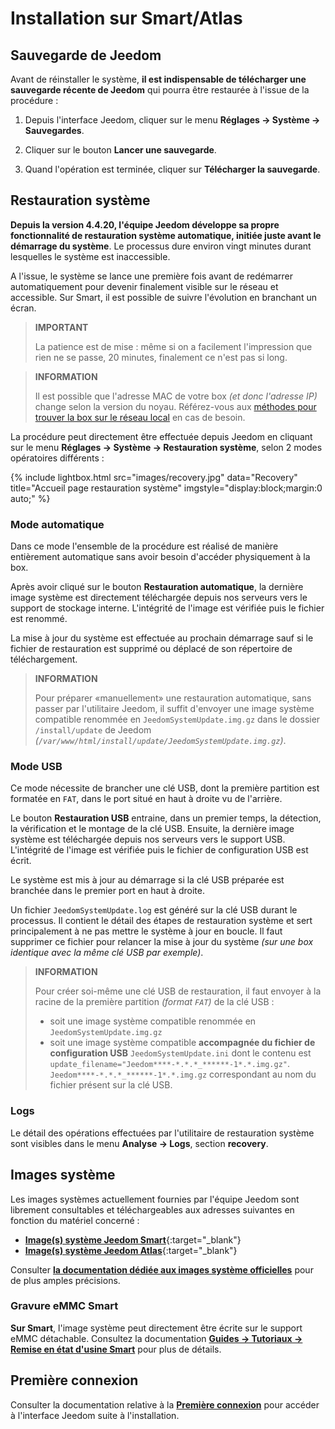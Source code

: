 # Installation sur Smart/Atlas

## Sauvegarde de Jeedom

Avant de réinstaller le système, **il est indispensable de télécharger une sauvegarde récente de Jeedom** qui pourra être restaurée à l'issue de la procédure :

1. Depuis l'interface Jeedom, cliquer sur le menu **Réglages → Système → Sauvegardes**.

2. Cliquer sur le bouton **Lancer une sauvegarde**.

3. Quand l'opération est terminée, cliquer sur **Télécharger la sauvegarde**.

## Restauration système

**Depuis la version 4.4.20, l'équipe Jeedom développe sa propre fonctionnalité de restauration système automatique, initiée juste avant le démarrage du système**. Le processus dure environ vingt minutes durant lesquelles le système est inaccessible.

A l'issue, le système se lance une première fois avant de redémarrer automatiquement pour devenir finalement visible sur le réseau et accessible. Sur Smart, il est possible de suivre l'évolution en branchant un écran.

>**IMPORTANT**
>
>La patience est de mise : même si on a facilement l'impression que rien ne se passe, 20 minutes, finalement ce n'est pas si long.

>**INFORMATION**
>
>Il est possible que l'adresse MAC de votre box *(et donc l'adresse IP)* change selon la version du noyau. Référez-vous aux [méthodes pour trouver la box sur le réseau local](../premiers-pas/#Accès%20local) en cas de besoin.

La procédure peut directement être effectuée depuis Jeedom en cliquant sur le menu **Réglages → Système → Restauration système**, selon 2 modes opératoires différents :

{% include lightbox.html src="images/recovery.jpg" data="Recovery" title="Accueil page restauration système" imgstyle="display:block;margin:0 auto;" %}

### Mode automatique

Dans ce mode l'ensemble de la procédure est réalisé de manière entièrement automatique sans avoir besoin d'accéder physiquement à la box.

Après avoir cliqué sur le bouton **Restauration automatique**, la dernière image système est directement téléchargée depuis nos serveurs vers le support de stockage interne. L'intégrité de l'image est vérifiée puis le fichier est renommé.

La mise à jour du système est effectuée au prochain démarrage sauf si le fichier de restauration est supprimé ou déplacé de son répertoire de téléchargement.

>**INFORMATION**
>
>Pour préparer «manuellement» une restauration automatique, sans passer par l'utilitaire Jeedom, il suffit d'envoyer une image système compatible renommée en `JeedomSystemUpdate.img.gz` dans le dossier `/install/update` de Jeedom *(`/var/www/html/install/update/JeedomSystemUpdate.img.gz`)*.

### Mode USB

Ce mode nécessite de brancher une clé USB, dont la première partition est formatée en `FAT`, dans le port situé en haut à droite vu de l'arrière.

Le bouton **Restauration USB** entraine, dans un premier temps, la détection, la vérification et le montage de la clé USB. Ensuite, la dernière image système est téléchargée depuis nos serveurs vers le support USB. L'intégrité de l'image est vérifiée puis le fichier de configuration USB est écrit.

Le système est mis à jour au démarrage si la clé USB préparée est branchée dans le premier port en haut à droite.

Un fichier `JeedomSystemUpdate.log` est généré sur la clé USB durant le processus. Il contient le détail des étapes de restauration système et sert principalement à ne pas mettre le système à jour en boucle. Il faut supprimer ce fichier pour relancer la mise à jour du système *(sur une box identique avec la même clé USB par exemple)*.

>**INFORMATION**
>
>Pour créer soi-même une clé USB de restauration, il faut envoyer à la racine de la première partition *(format `FAT`)* de la clé USB :
>
>- soit une image système compatible renommée en `JeedomSystemUpdate.img.gz`
>- soit une image système compatible **accompagnée du fichier de configuration USB** `JeedomSystemUpdate.ini` dont le contenu est `update_filename="Jeedom****-*.*.*_******-1*.*.img.gz"`.\
>`Jeedom****-*.*.*_******-1*.*.img.gz` correspondant au nom du fichier présent sur la clé USB.

### Logs

Le détail des opérations effectuées par l'utilitaire de restauration système sont visibles dans le menu **Analyse → Logs**, section **recovery**.

## Images système

Les images systèmes actuellement fournies par l'équipe Jeedom sont librement consultables et téléchargeables aux adresses suivantes en fonction du matériel concerné :

- [**Image(s) système Jeedom Smart**](https://images.jeedom.com/smart/){:target="_blank"}
- [**Image(s) système Jeedom Atlas**](https://images.jeedom.com/atlas/){:target="_blank"}

Consulter [**la documentation dédiée aux images système officielles**](../compatibility/#Images%20système%20officielles) pour de plus amples précisions.

### Gravure eMMC Smart

**Sur Smart**, l'image système peut directement être écrite sur le support eMMC détachable. Consultez la documentation [**Guides → Tutoriaux → Remise en état d'usine Smart**](../howto/smart) pour plus de détails.

## Première connexion

Consulter la documentation relative à la [**Première connexion**](../premiers-pas/#Première%20connexion) pour accéder à l'interface Jeedom suite à l'installation.
